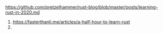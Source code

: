 https://github.com/pretzelhammer/rust-blog/blob/master/posts/learning-rust-in-2020.md

1. https://fasterthanli.me/articles/a-half-hour-to-learn-rust
2. 